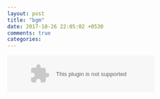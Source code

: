 ```yaml
---
layout: post
title: "bgm"
date: 2017-10-26 22:05:02 +0530
comments: true
categories: 
---
```

<embed src="//music.163.com/style/swf/widget.swf?sid=187408&type=2&auto=1&width=320&height=66" width="340" height="86"  allowNetworking="all">
